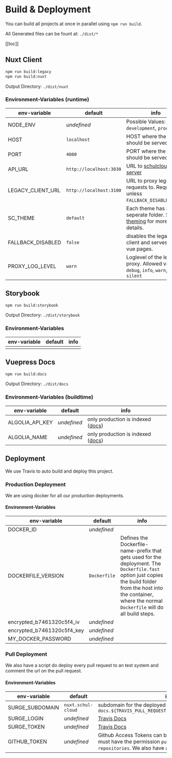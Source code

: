 # Build & Deployment

You can build all projects at once in parallel using `npm run build`.

All Generated files can be fount at: `./dist/*`

[[toc]]

## Nuxt Client

```bash
npm run build:legacy
npm run build:nuxt
```

Output Directory: `./dist/nuxt`

### Environment-Variables (runtime)

| env-variable      | default                 | info                                                                                        |
|-------------------|-------------------------|---------------------------------------------------------------------------------------------|
| NODE_ENV          | _undefined_             | Possible Values: `development`, `production`                                                |
| HOST              | `localhost`             | HOST where the project should be served                                                     |
| PORT              | `4000`                  | PORT where the project should be served                                                     |
| API_URL           | `http://localhost:3030` | URL to [schulcloud-server](https://github.com/schul-cloud/schulcloud-server)                |
| LEGACY_CLIENT_URL | `http://localhost:3100` | URL to proxy legacy requests to. Required unless `FALLBACK_DISABLED=true`.                  |
| SC_THEME          | `default`               | Each theme has a seperate folder. See [theming](../2-Styles/3-Theming.md) for more details. |
| FALLBACK_DISABLED | `false`                 | disables the legacy client and serves only vue pages.                                       |
| PROXY_LOG_LEVEL   | `warn`                  | Loglevel of the legacy proxy. Allowed values: `debug`, `info`, `warn`, `error`, `silent`    |

## Storybook

```bash
npm run build:storybook
```

Output Directory: `./dist/storybook`

### Environment-Variables

| env-variable | default | info |
|--------------|---------|------|
|              |         |      |

## Vuepress Docs

```bash
npm run build:docs
```

Output Directory: `./dist/docs`

### Environment-Variables (buildtime)

| env-variable    | default     | info                                                                                                 |
|-----------------|-------------|------------------------------------------------------------------------------------------------------|
| ALGOLIA_API_KEY | _undefined_ | only production is indexed ([docs](https://vuepress.vuejs.org/default-theme-config/#algolia-search)) |
| ALGOLIA_NAME    | _undefined_ | only production is indexed ([docs](https://vuepress.vuejs.org/default-theme-config/#algolia-search)) |

## Deployment

We use Travis to auto build and deploy this project.

### Production Deployment

We are using docker for all our production deployments.

#### Environment-Variables

| env-variable               | default      | info                                                                                                                                                                                                                     |
|----------------------------|--------------|--------------------------------------------------------------------------------------------------------------------------------------------------------------------------------------------------------------------------|
| DOCKER_ID                  | _undefined_  |                                                                                                                                                                                                                          |
| DOCKERFILE_VERSION         | `Dockerfile` | Defines the Dockerfile-name-prefix that gets used for the deployment. The `Dockerfile.fast` option just copies the build folder from the host into the container, where the normal `Dockerfile` will do all build steps. |
| encrypted_b7461320c5f4_iv  | _undefined_  |                                                                                                                                                                                                                          |
| encrypted_b7461320c5f4_key | _undefined_  |                                                                                                                                                                                                                          |
| MY_DOCKER_PASSWORD         | _undefined_  |                                                                                                                                                                                                                          |

### Pull Deployment

We also have a script do deploy every pull request to an test system and comment the url on the pull request.

#### Environment-Variables

| env-variable    | default            | info                                                                                                                                                                                                                                                |
|-----------------|--------------------|-----------------------------------------------------------------------------------------------------------------------------------------------------------------------------------------------------------------------------------------------------|
| SURGE_SUBDOMAIN | `nuxt.schul-cloud` | subdomain for the deployed systems `docs.${TRAVIS_PULL_REQUEST}.${SURGE_SUBDOMAIN}.surge.sh`                                                                                                                                                        |
| SURGE_LOGIN     | _undefined_        | [Travis Docs](https://docs.travis-ci.com/user/deployment/surge/#environment-variables)                                                                                                                                                              |
| SURGE_TOKEN     | _undefined_        | [Travis Docs](https://docs.travis-ci.com/user/deployment/surge/#environment-variables)                                                                                                                                                              |
| GITHUB_TOKEN    | _undefined_        | Github Access Tokens can be generated [here](https://github.com/settings/tokens). The Token must have the permission `public_repo - Access public repositories`. We also have a [Bot Account](https://github.com/schul-cloud-bot) for that purpose. |
